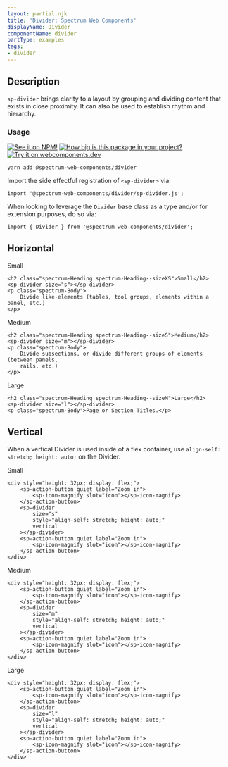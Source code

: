 ```yaml
---
layout: partial.njk
title: 'Divider: Spectrum Web Components'
displayName: Divider
componentName: divider
partType: examples
tags:
- divider
---
```

## Description

`sp-divider` brings clarity to a layout by grouping and dividing content that exists in close proximity. It can also be used to establish rhythm and hierarchy.

### Usage

[![See it on NPM!](https://img.shields.io/npm/v/@spectrum-web-components/divider?style=for-the-badge)](https://www.npmjs.com/package/@spectrum-web-components/divider)
[![How big is this package in your project?](https://img.shields.io/bundlephobia/minzip/@spectrum-web-components/divider?style=for-the-badge)](https://bundlephobia.com/result?p=@spectrum-web-components/divider)
[![Try it on webcomponents.dev](https://img.shields.io/badge/Try%20it%20on-webcomponents.dev-green?style=for-the-badge)](https://webcomponents.dev/edit/collection/fO75441E1Q5ZlI0e9pgq/jNHEeVQDhrcDMfbS9uZR/src/index.ts)

```
yarn add @spectrum-web-components/divider
```

Import the side effectful registration of `<sp-divider>` via:

```
import '@spectrum-web-components/divider/sp-divider.js';
```

When looking to leverage the `Divider` base class as a type and/or for extension purposes, do so via:

```
import { Divider } from '@spectrum-web-components/divider';
```

## Horizontal

<sp-tabs selected="m" auto label="Horizontal Size Attribute Options">
<sp-tab value="s">Small</sp-tab>
<sp-tab-panel value="s">

```html-live demo
<h2 class="spectrum-Heading spectrum-Heading--sizeXS">Small</h2>
<sp-divider size="s"></sp-divider>
<p class="spectrum-Body">
    Divide like-elements (tables, tool groups, elements within a panel, etc.)
</p>
```

</sp-tab-panel>
<sp-tab value="m">Medium</sp-tab>
<sp-tab-panel value="m">

```html-live demo
<h2 class="spectrum-Heading spectrum-Heading--sizeS">Medium</h2>
<sp-divider size="m"></sp-divider>
<p class="spectrum-Body">
    Divide subsections, or divide different groups of elements (between panels,
    rails, etc.)
</p>
```

</sp-tab-panel>
<sp-tab value="l">Large</sp-tab>
<sp-tab-panel value="l">

```html-live demo
<h2 class="spectrum-Heading spectrum-Heading--sizeM">Large</h2>
<sp-divider size="l"></sp-divider>
<p class="spectrum-Body">Page or Section Titles.</p>
```

</sp-tab-panel>
</sp-tabs>

## Vertical

When a vertical Divider is used inside of a flex container, use `align-self: stretch; height: auto;` on the Divider.

<sp-tabs selected="m" auto label="Vertical Size Attribute Options">
<sp-tab value="s">Small</sp-tab>
<sp-tab-panel value="s">

```html-live demo
<div style="height: 32px; display: flex;">
    <sp-action-button quiet label="Zoom in">
        <sp-icon-magnify slot="icon"></sp-icon-magnify>
    </sp-action-button>
    <sp-divider
        size="s"
        style="align-self: stretch; height: auto;"
        vertical
    ></sp-divider>
    <sp-action-button quiet label="Zoom in">
        <sp-icon-magnify slot="icon"></sp-icon-magnify>
    </sp-action-button>
</div>
```

</sp-tab-panel>
<sp-tab value="m">Medium</sp-tab>
<sp-tab-panel value="m">

```html-live demo
<div style="height: 32px; display: flex;">
    <sp-action-button quiet label="Zoom in">
        <sp-icon-magnify slot="icon"></sp-icon-magnify>
    </sp-action-button>
    <sp-divider
        size="m"
        style="align-self: stretch; height: auto;"
        vertical
    ></sp-divider>
    <sp-action-button quiet label="Zoom in">
        <sp-icon-magnify slot="icon"></sp-icon-magnify>
    </sp-action-button>
</div>
```

</sp-tab-panel>
<sp-tab value="l">Large</sp-tab>
<sp-tab-panel value="l">

```html-live demo
<div style="height: 32px; display: flex;">
    <sp-action-button quiet label="Zoom in">
        <sp-icon-magnify slot="icon"></sp-icon-magnify>
    </sp-action-button>
    <sp-divider
        size="l"
        style="align-self: stretch; height: auto;"
        vertical
    ></sp-divider>
    <sp-action-button quiet label="Zoom in">
        <sp-icon-magnify slot="icon"></sp-icon-magnify>
    </sp-action-button>
</div>
```

</sp-tab-panel>
</sp-tabs>
